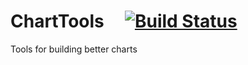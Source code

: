 # ChartTools    &nbsp;&nbsp;&nbsp;  [![Build Status](https://travis-ci.org/zrosenfield/ChartTools.svg?branch=master)](https://travis-ci.org/mhe/pynrrd)
Tools for building better charts

